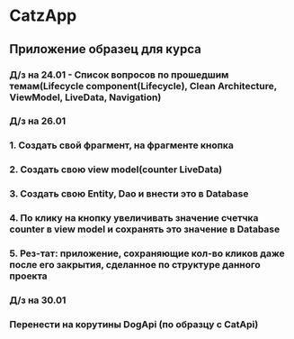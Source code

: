 # CatzApp

## Приложение образец для курса

### Д/з на 24.01 - Список вопросов по прошедшим темам(Lifecycle component(Lifecycle), Clean Architecture, ViewModel, LiveData, Navigation)


### Д/з на 26.01
### 1. Создать свой фрагмент, на фрагменте кнопка
### 2. Создать свою view model(counter LiveData<Int>)
### 3. Создать свою Entity, Dao и внести это в Database
### 4. По клику на кнопку увеличивать значение счетчка counter в view model и сохранять это значение в Database
### 5. Рез-тат: приложение, сохраняющие кол-во кликов даже после его закрытия, сделанное по структуре данного проекта

### Д/з на 30.01
### Перенести на корутины DogApi (по образцу с CatApi)